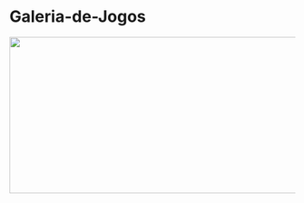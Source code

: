 # Galeria-de-Jogos

<p align="center">
  <img width="600" height="276" src="assets/to_readme/galeriagif.gif">
</p>
